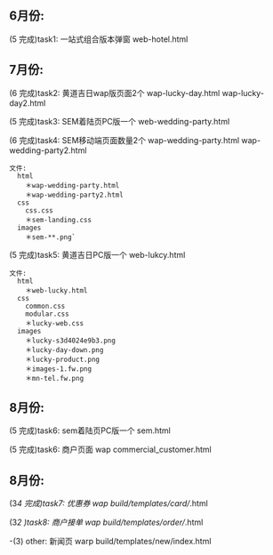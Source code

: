 ## 6月份:

(5 完成)task1: 一站式组合版本弹窗  web-hotel.html

## 7月份:

(6 完成)task2: 黄道吉日wap版页面2个  wap-lucky-day.html wap-lucky-day2.html

(5 完成)task3: SEM着陆页PC版一个 web-wedding-party.html

(6 完成)task4: SEM移动端页面数量2个 wap-wedding-party.html wap-wedding-party2.html

    文件:
      html
        ＊wap-wedding-party.html
        ＊wap-wedding-party2.html
      css
        css.css
        ＊sem-landing.css
      images
        ＊sem-**.png`

(5 完成)task5: 黄道吉日PC版一个 web-lukcy.html

    文件:
      html
        ＊web-lucky.html
      css
        common.css
        modular.css
        ＊lucky-web.css
      images
        ＊lucky-s3d4024e9b3.png
        ＊lucky-day-down.png
        ＊lucky-product.png
        ＊images-1.fw.png
        ＊mn-tel.fw.png

## 8月份:

(5 完成)task6: sem着陆页PC版一个 sem.html

(5 完成)task6: 商户页面 wap commercial_customer.html

## 8月份:
(3*4 完成)task7: 优惠券 wap build/templates/card/*.html

(3*2 )task8: 商户接单 wap build/templates/order/*.html

-(3) other: 新闻页 warp build/templates/new/index.html
